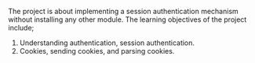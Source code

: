 
The project is about implementing a session authentication mechanism without installing any other module. The learning objectives of the project include;
1. Understanding authentication, session authentication.
2. Cookies, sending cookies, and parsing cookies.

